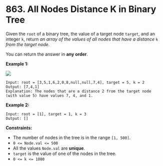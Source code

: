 # 863. All Nodes Distance K in Binary Tree



Given the `root` of a binary tree, the value of a target node `target`, and an integer `k`, return _an array of the values of all nodes that have a distance_ `k` _from the target node._

You can return the answer in **any order**.

&#x20;

**Example 1:**

![](https://s3-lc-upload.s3.amazonaws.com/uploads/2018/06/28/sketch0.png)

```
Input: root = [3,5,1,6,2,0,8,null,null,7,4], target = 5, k = 2
Output: [7,4,1]
Explanation: The nodes that are a distance 2 from the target node (with value 5) have values 7, 4, and 1.
```

**Example 2:**

```
Input: root = [1], target = 1, k = 3
Output: []
```

&#x20;

**Constraints:**

* The number of nodes in the tree is in the range `[1, 500]`.
* `0 <= Node.val <= 500`
* All the values `Node.val` are **unique**.
* `target` is the value of one of the nodes in the tree.
* `0 <= k <= 1000`
